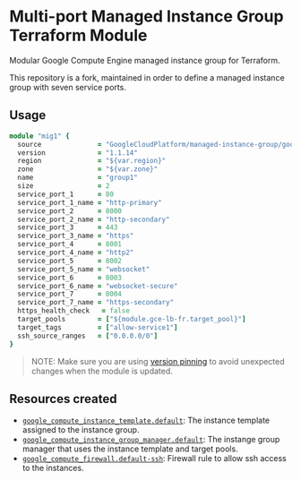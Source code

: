 # Multi-port Managed Instance Group Terraform Module

Modular Google Compute Engine managed instance group for Terraform.

This repository is a fork, maintained in order to define a managed instance
group with seven service ports.

## Usage

```ruby
module "mig1" {
  source              = "GoogleCloudPlatform/managed-instance-group/google"
  version             = "1.1.14"
  region              = "${var.region}"
  zone                = "${var.zone}"
  name                = "group1"
  size                = 2
  service_port_1      = 80
  service_port_1_name = "http-primary"
  service_port_2      = 8000
  service_port_2_name = "http-secondary"
  service_port_3      = 443
  service_port_3_name = "https"
  service_port_4      = 8001
  service_port_4_name = "http2"
  service_port_5      = 8002
  service_port_5_name = "websocket"
  service_port_6      = 8003
  service_port_6_name = "websocket-secure"
  service_port_7      = 8004
  service_port_7_name = "https-secondary"
  https_health_check   = false
  target_pools        = ["${module.gce-lb-fr.target_pool}"]
  target_tags         = ["allow-service1"]
  ssh_source_ranges   = ["0.0.0.0/0"]
}
```

> NOTE: Make sure you are using [version pinning](https://www.terraform.io/docs/modules/usage.html#module-versions) to avoid unexpected changes when the module is updated.

## Resources created

- [`google_compute_instance_template.default`](https://www.terraform.io/docs/providers/google/r/compute_instance_template.html): The instance template assigned to the instance group.
- [`google_compute_instance_group_manager.default`](https://www.terraform.io/docs/providers/google/r/compute_instance_group_manager.html): The instange group manager that uses the instance template and target pools. 
- [`google_compute_firewall.default-ssh`](https://www.terraform.io/docs/providers/google/r/compute_firewall.html): Firewall rule to allow ssh access to the instances.
